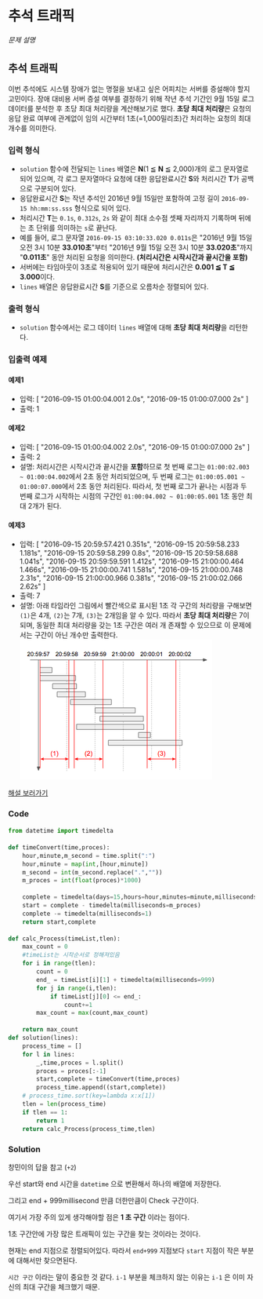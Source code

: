 # 추석 트래픽

###### 문제 설명

## 추석 트래픽

이번 추석에도 시스템 장애가 없는 명절을 보내고 싶은 어피치는 서버를 증설해야 할지 고민이다. 장애 대비용 서버 증설 여부를 결정하기 위해 작년 추석 기간인 9월 15일 로그 데이터를 분석한 후 초당 최대 처리량을 계산해보기로 했다. **초당 최대 처리량**은 요청의 응답 완료 여부에 관계없이 임의 시간부터 1초(=1,000밀리초)간 처리하는 요청의 최대 개수를 의미한다.

### 입력 형식

- `solution` 함수에 전달되는 `lines` 배열은 **N**(1 ≦ **N** ≦ 2,000)개의 로그 문자열로 되어 있으며, 각 로그 문자열마다 요청에 대한 응답완료시간 **S**와 처리시간 **T**가 공백으로 구분되어 있다.
- 응답완료시간 **S**는 작년 추석인 2016년 9월 15일만 포함하여 고정 길이 `2016-09-15 hh:mm:ss.sss` 형식으로 되어 있다.
- 처리시간 **T**는 `0.1s`, `0.312s`, `2s` 와 같이 최대 소수점 셋째 자리까지 기록하며 뒤에는 초 단위를 의미하는 `s`로 끝난다.
- 예를 들어, 로그 문자열 `2016-09-15 03:10:33.020 0.011s`은 "2016년 9월 15일 오전 3시 10분 **33.010초**"부터 "2016년 9월 15일 오전 3시 10분 **33.020초**"까지 "**0.011초**" 동안 처리된 요청을 의미한다. **(처리시간은 시작시간과 끝시간을 포함)**
- 서버에는 타임아웃이 3초로 적용되어 있기 때문에 처리시간은 **0.001 ≦ T ≦ 3.000**이다.
- `lines` 배열은 응답완료시간 **S**를 기준으로 오름차순 정렬되어 있다.

### 출력 형식

- `solution` 함수에서는 로그 데이터 `lines` 배열에 대해 **초당 최대 처리량**을 리턴한다.

### 입출력 예제

#### 예제1

- 입력: [
  "2016-09-15 01:00:04.001 2.0s",
  "2016-09-15 01:00:07.000 2s"
  ]
- 출력: 1

#### 예제2

- 입력: [
  "2016-09-15 01:00:04.002 2.0s",
  "2016-09-15 01:00:07.000 2s"
  ]
- 출력: 2
- 설명: 처리시간은 시작시간과 끝시간을 **포함**하므로
  첫 번째 로그는 `01:00:02.003 ~ 01:00:04.002`에서 2초 동안 처리되었으며,
  두 번째 로그는 `01:00:05.001 ~ 01:00:07.000`에서 2초 동안 처리된다.
  따라서, 첫 번째 로그가 끝나는 시점과 두 번째 로그가 시작하는 시점의 구간인 `01:00:04.002 ~ 01:00:05.001` 1초 동안 최대 2개가 된다.

#### 예제3

- 입력: [
  "2016-09-15 20:59:57.421 0.351s",
  "2016-09-15 20:59:58.233 1.181s",
  "2016-09-15 20:59:58.299 0.8s",
  "2016-09-15 20:59:58.688 1.041s",
  "2016-09-15 20:59:59.591 1.412s",
  "2016-09-15 21:00:00.464 1.466s",
  "2016-09-15 21:00:00.741 1.581s",
  "2016-09-15 21:00:00.748 2.31s",
  "2016-09-15 21:00:00.966 0.381s",
  "2016-09-15 21:00:02.066 2.62s"
  ]
- 출력: 7
- 설명: 아래 타임라인 그림에서 빨간색으로 표시된 1초 각 구간의 처리량을 구해보면 `(1)`은 4개, `(2)`는 7개, `(3)`는 2개임을 알 수 있다. 따라서 **초당 최대 처리량**은 7이 되며, 동일한 최대 처리량을 갖는 1초 구간은 여러 개 존재할 수 있으므로 이 문제에서는 구간이 아닌 개수만 출력한다.
  ![Timeline](figure/README/chuseok-01-v5.png)

[해설 보러가기](http://tech.kakao.com/2017/09/27/kakao-blind-recruitment-round-1/)



### Code

```python
from datetime import timedelta

def timeConvert(time,proces):
    hour,minute,m_second = time.split(":")
    hour,minute = map(int,[hour,minute])
    m_second = int(m_second.replace(".",""))
    m_proces = int(float(proces)*1000)

    complete = timedelta(days=15,hours=hour,minutes=minute,milliseconds=m_second+1)
    start = complete - timedelta(milliseconds=m_proces)
    complete -= timedelta(milliseconds=1)
    return start,complete

def calc_Process(timeList,tlen):
    max_count = 0
    #timeList는 시작순서로 정해져있음
    for i in range(tlen):
        count = 0
        end_ = timeList[i][1] + timedelta(milliseconds=999)
        for j in range(i,tlen):
            if timeList[j][0] <= end_:
                count+=1
        max_count = max(count,max_count)
    
    return max_count
def solution(lines):
    process_time = []
    for l in lines:
        _,time,proces = l.split()
        proces = proces[:-1]
        start,complete = timeConvert(time,proces)
        process_time.append((start,complete))
    # process_time.sort(key=lambda x:x[1])
    tlen = len(process_time)
    if tlen == 1:
        return 1
    return calc_Process(process_time,tlen)
```



### Solution

창민이의 답을 참고 (`+2`)

우선 start와 end 시간을 `datetime` 으로 변환해서 하나의 배열에 저장한다.

그리고 end + 999millisecond 만큼 더한만큼이 Check 구간이다.

여기서 가장 주의 있게 생각해야할 점은 **1 초 구간** 이라는 점이다.

1초 구간안에 가장 많은 트래픽이 있는 구간을 찾는 것이라는 것이다.

현재는 end 지점으로 정렬되어있다. 따라서 `end+999` 지점보다 `start` 지점이 작은 부분에 대해서만 찾으면된다.

`시간 구간` 이라는 말이 중요한 것 같다. `i-1` 부분을 체크하지 않는 이유는 `i-1` 은 이미 자신의 최대 구간을 체크했기 때문.

